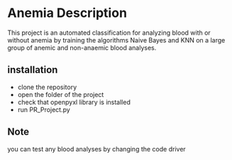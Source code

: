 # Anemia Description

This project is an automated classification for analyzing blood with or without anemia by training the algorithms Naive Bayes and KNN on a large group of anemic and non-anaemic blood analyses.

## installation

- clone the repository
- open the folder of the project
- check that openpyxl library is installed
- run PR_Project.py

## Note

you can test any blood analyses by changing the code driver

